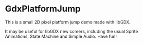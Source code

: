 # GdxPlatformJump

This is a small 2D pixel platform jump demo made with libGDX.

It may be useful for libGDX new comers, including the usual Sprite Animations, State Machine and Simple Audio. Have fun!
